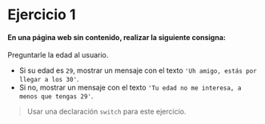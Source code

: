 # Ejercicio 1

#### En una página web sin contenido, realizar la siguiente consigna:

Preguntarle la edad al usuario. 

- Si su edad es ``29``, mostrar un mensaje con el texto ``'Uh amigo, estás por llegar a los 30'``. 
- Si no, mostrar un mensaje con el texto `'Tu edad no me interesa, a menos que tengas 29'`.

> Usar una declaración ``switch`` para este ejercicio.


